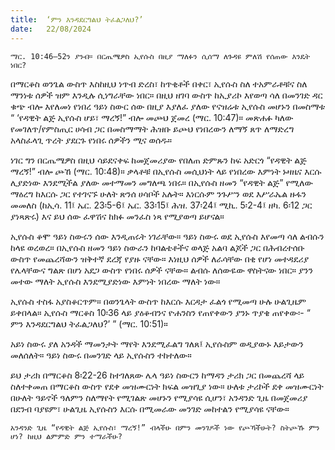 ```yaml
---
title:  ‘ምን እንዳደርግልህ ትፈልጋለህ?’
date:   22/08/2024
---
```


`ማር. 10:46–52ን ያንብ። በርጤሜዎስ ኢየሱስ በዚያ ማለፉን ሲሰማ ለጉዳዩ ምለሽ የሰጠው እንዴት ነበር?`

በማርቆስ ወንጌል ውስጥ እስከዚህ ነጥብ ድረስ፣ ከጥቂቶች በቀር፣ ኢየሱስ ስለ ተአምራቶቹና ስለ ማንነቱ ሰዎች ዝም እንዲሉ ሲነግራቸው ነበር። በዚህ ዘገባ ውስጥ ከኢያሪኮ እየወጣ ሳለ በመንገድ ዳር ቁጭ ብሎ እየለመነ የነበረ ዓይነ ስውር ሰው በዚያ እያለፈ ያለው የናዝሬቱ ኢየሱስ መሆኑን በመስማቱ “ ‘የዳዊት ልጅ ኢየሱስ ሆይ፣ ማረኝ!” ብሎ መጮህ ጀመረ (ማር. 10:47)። መጽሐፉ ካለው የመገለጥ/የምስጢር ሀሳብ ጋር በመስማማት ሕዝቡ ይጮህ የነበረውን ለማኝ ጸጥ ለማድረግ አላስፈላጊ ጥረት ያደርጉ የነበሩ ሰዎችን ሚና ወሰዱ።

ነገር ግን በርጤሜዎስ በዚህ ሳይደናቀፍ ከመጀመሪያው የበለጠ ድምጹን ከፍ አድርጎ “የዳዊት ልጅ ማረኝ!” ብሎ ጮኸ (ማር. 10:48)። ቃላቶቹ በኢየሱስ መሲህነት ላይ የነበረው እምነት ኑዛዜና እርሱ ሊያድነው እንደሚችል ያለው መተማመን መግለጫ ነበሩ። በኢየሱስ ዘመን “የዳዊት ልጅ” የሚለው ማዕረግ ከእርሱ ጋር የተገናኙ ሁለት ጽንሰ ሀሳቦች አሉት። እነርሱም ንጉሥን ወደ እሥራኤል ዙፋን መመለስ (ከኢሳ. 11፤ ኤር. 23፡5-6፤ ኤር. 33፡15፤ ሕዝ. 37፡24፤ ሚኪ. 5፡2-4፤ ዘካ. 6፡12 ጋር ያነጻጽሩ) እና ይህ ሰው ፈዋሽና ከክፉ መንፈስ ነጻ የሚያወጣ ይሆናል።

ኢየሱስ ቆሞ ዓይነ ስውሩን ሰው እንዲጠሩት ነገራቸው። ዓይነ ስውሩ ወደ ኢየሱስ እየመጣ ሳለ ልብሱን ከላዩ ወረወረ። በኢየሱስ ዘመን ዓይነ ስውራን ከባልቴቶችና ወላጅ አልባ ልጆች ጋር በሕብረተሰቡ ውስጥ የመጨረሻውን ዝቅተኛ ደረጃ የያዙ ናቸው። እነዚህ ሰዎች ለራሳቸው በቂ የሆነ መተዳደሪያ የሌላቸውና ግልጽ በሆነ አደጋ ውስጥ የነበሩ ሰዎች ናቸው። ልብሱ ለሰውዬው ዋስትናው ነበር። ያንን መተው ማለት ኢየሱስ እንደሚያድነው እምነት ነበረው ማለት ነው።

ኢየሱስ ተስፋ አያስቆርጥም። በወንጌላት ውስጥ ከእርሱ እርዳታ ፈልጎ የሚመጣ ሁሉ ሁልጊዜም ይቀበላል። ኢየሱስ ማርቆስ 10፡36 ላይ ያዕቆብንና ዮሐንስን የጠየቀውን ያንኑ ጥያቄ ጠየቀው፡- “ ምን እንዳደርግልህ ትፈልጋለህ?’ ” (ማር. 10:51)።

አይነ ስውሩ ያለ አንዳች ማመንታት ማየት እንደሚፈልግ ገለጸ፤ ኢየሱስም ወዲያውኑ እይታውን መለሰለት። ዓይነ ስውሩ በመንገድ ላይ ኢየሱስን ተከተለው።

ይህ ታሪክ በማርቆስ 8፡22-26 ከተገለጸው ሌላ ዓይነ ስውርን ከማዳን ታሪክ ጋር በመጨረሻ ላይ ስለተቀመጠ በማርቆስ ውስጥ የደቀ መዝሙርነት ክፍል መዝጊያ ነው። ሁለቱ ታሪኮች ደቀ መዝሙርነት በሁለት ዓይኖች ዓለምን ስለማየት የሚገልጽ መሆኑን የሚያሳዩ ሲሆን፣ አንዳንድ ጊዜ በመጀመሪያ በደንብ ባያዩም፣ ሁልጊዜ ኢየሱስን እርሱ በሚመራው መንገድ መከተልን የሚያሳዩ ናቸው።

`አንዳንድ ጊዜ “የዳዊት ልጅ ኢየሱስ፣ ማረኝ!” ብላችሁ በምን መንገዶች ነው የጮኻችሁት? ስትጮኹ ምን ሆነ? ከዚህ ልምምድ ምን ተማራችሁ?`
